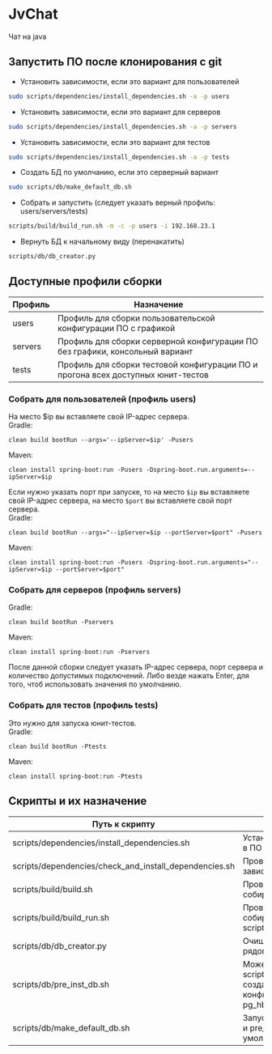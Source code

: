 # JvChat
Чат на java
## Запустить ПО после клонирования с git
- Установить зависимости, если это вариант для пользователей
``` bash
sudo scripts/dependencies/install_dependencies.sh -a -p users
```
- Установить зависимости, если это вариант для серверов
``` bash
sudo scripts/dependencies/install_dependencies.sh -a -p servers
```
- Установить зависимости, если это вариант для тестов
``` bash
sudo scripts/dependencies/install_dependencies.sh -a -p tests
```
- Создать БД по умолчанию, если это серверный вариант
``` bash
sudo scripts/db/make_default_db.sh
```
- Собрать и запустить (следует указать верный профиль: users/servers/tests)
``` bash
scripts/build/build_run.sh -m -c -p users -i 192.168.23.1
```
- Вернуть БД к начальному виду (перенакатить)
``` bash
scripts/db/db_creator.py
```
## Доступные профили сборки
| Профиль | Назначение |
| --- | --- |
| users | Профиль для сборки пользовательской конфигурации ПО с графикой |
| servers | Профиль для сборки серверной конфигурации ПО без графики, консольный вариант |
| tests | Профиль для сборки тестовой конфигурации ПО и прогона всех доступных юнит-тестов |
### Собрать для пользователей (профиль users)
На место $ip вы вставляете свой IP-адрес сервера.  
Gradle:
```
clean build bootRun --args='--ipServer=$ip' -Pusers
```
Maven:
```
clean install spring-boot:run -Pusers -Dspring-boot.run.arguments=--ipServer=$ip
```
Если нужно указать порт при запуске, то на место ```$ip``` вы вставляете свой IP-адрес сервера, на место ```$port``` вы вставляете свой порт сервера.  
Gradle:
```
clean build bootRun --args="--ipServer=$ip --portServer=$port" -Pusers
```
Maven:
```
clean install spring-boot:run -Pusers -Dspring-boot.run.arguments="--ipServer=$ip --portServer=$port"
```
### Собрать для серверов (профиль servers)
Gradle:
```
clean build bootRun -Pservers
```
Maven:
```
clean install spring-boot:run -Pservers
```
После данной сборки следует указать IP-адрес сервера, порт сервера и количество допустимых подключений. Либо везде нажать Enter, для того, чтоб использовать значения по умолчанию.
### Собрать для тестов (профиль tests)
Это нужно для запуска юнит-тестов.  
Gradle:
```
clean build bootRun -Ptests
```
Maven:
```
clean install spring-boot:run -Ptests
```
## Скрипты и их назначение
| Путь к скрипту | Назначение |
| --- | --- |
| scripts/dependencies/install_dependencies.sh | Устанавливает отсутствующие зависимости в ПО |
| scripts/dependencies/check_and_install_dependencies.sh | Проверяет и устанавливает отсутствующие зависимости в ПО |
| scripts/build/build.sh | Проверяет установлены ли зависимости и собирает ПО |
| scripts/build/build_run.sh | Проверяет установлены ли зависимости и собирает с помощью скрипта scripts/build/build.sh и запускает ПО |
| scripts/db/db_creator.py | Очищает и создает заново БД с помощью рядом лежащих скриптов *.sql |
| scripts/db/pre_inst_db.sh | Может установить все зависимости как scripts/dependencies/install_dependencies.sh, создает пользователей с паролями, конфигурирует их в БД, настраивает pg_hba.conf  |
| scripts/db/make_default_db.sh | Запускает скрипты scripts/db/db_creator.py и pre_inst_db.sh с параметрами по умолчанию |
